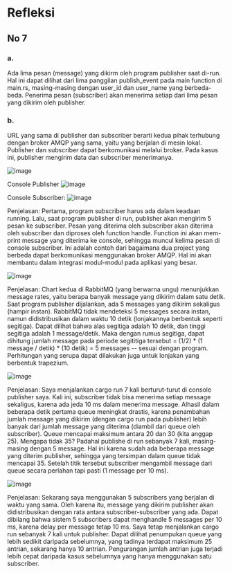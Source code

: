 <h1>
  Refleksi
</h1>

<h2>
  No 7
</h2>

<h3>
  a.
</h3>

Ada lima pesan (message) yang dikirm oleh program publisher saat di-run. Hal ini dapat dilihat dari lima panggilan publish_event pada main function di main.rs, masing-masing dengan user_id dan user_name yang berbeda-beda. Penerima pesan (subscriber) akan menerima setiap dari lima pesan yang dikirim oleh publisher.

<h3>
  b.
</h3>

URL yang sama di publisher dan subscriber berarti kedua pihak terhubung dengan broker AMQP yang sama, yaitu yang berjalan di mesin lokal. Publisher dan subscriber dapat berkomunikasi melalui broker. Pada kasus ini, publisher mengirim data dan subscriber menerimanya. 


![image](https://github.com/DaWanAnOnli/advprog-modul8-publisher/assets/124868777/9b1810a8-6876-4f4f-9d6a-bcad033844f4)





Console Publisher
![image](https://github.com/DaWanAnOnli/advprog-modul8-publisher/assets/124868777/5939a964-8bc9-428b-8099-51a610d72ad1)




Console Subscriber:
![image](https://github.com/DaWanAnOnli/advprog-modul8-publisher/assets/124868777/6f56f7a7-be3f-4ebe-8ce3-166941f207d2)

Penjelasan:
Pertama, program subscriber harus ada dalam keadaan running. Lalu, saat program publisher di run, publisher akan mengirim 5 pesan ke subscriber. Pesan yang diterima oleh subscriber akan diterima oleh subscriber dan diproses oleh function handle. Function ini akan mem-print message yang diterima ke console, sehingga muncul kelima pesan di console subscriber. Ini adalah contoh dari bagaimana dua project yang berbeda dapat berkomunikasi menggunakan broker AMQP. Hal ini akan membantu dalam integrasi modul-modul pada aplikasi yang besar.





![image](https://github.com/DaWanAnOnli/advprog-modul8-publisher/assets/124868777/d1602c12-29de-4608-adec-e76cc2ccc234)

Penjelasan:
Chart kedua di RabbitMQ (yang berwarna ungu) menunjukkan message rates, yaitu berapa banyak message yang dikirim dalam satu detik. Saat program publisher dijalankan, ada 5 messages yang dikirim sekaligus (hampir instan). RabbitMQ tidak mendeteksi 5 messages secara instan, namun didistribusikan dalam waktu 10 detik (lonjakannya berbentuk seperti segitiga). Dapat dilihat bahwa alas segitiga adalah 10 detik, dan tinggi segitiga adalah 1 message/detik. Maka dengan rumus segitiga, dapat dihitung jumlah message pada periode segititiga tersebut = (1/2) * (1 message / detik) * (10 detik) = 5 messages -- sesuai dengan program. Perhitungan yang serupa dapat dilakukan juga untuk lonjakan yang berbentuk trapezium.





![image](https://github.com/DaWanAnOnli/advprog-modul8-publisher/assets/124868777/e6ececff-4efb-43da-adbb-85e5caa1fc37)

Penjelasan:
Saya menjalankan cargo run 7 kali berturut-turut di console publisher saya. Kali ini, subscriber tidak bisa menerima setiap message sekaligus, karena ada jeda 10 ms dalam menerima message. Alhasil dalam beberapa detik pertama queue meningkat drastis, karena penambahan jumlah message yang dikirim (dengan cargo run pada publisher) lebih banyak dari jumlah message yang diterima (diambil dari queue oleh subscriber). Queue mencapai maksimum antara 20 dan 30 (kita anggap 25). Mengapa tidak 35? Padahal publishe di run sebanyak 7 kali, masing-masing dengan 5 message. Hal ini karena sudah ada beberapa message yang diterim publisher, sehingga yang tersimpan dalam queue tidak mencapai 35. Setelah titik tersebut subscriber mengambil message dari queue secara perlahan tapi pasti (1 message per 10 ms).


![image](https://github.com/DaWanAnOnli/advprog-modul8-publisher/assets/124868777/56cb24c7-23a2-4525-84c8-563a623b0e8a)

Penjelasan:
Sekarang saya menggunakan 5 subscribers yang berjalan di waktu yang sama. Oleh karena itu, message yang dikirim publisher akan didistribusikan dengan rata antara subscriber-subscriber yang ada. Dapat dibilang bahwa sistem 5 subscribers dapat menghandle 5 messages per 10 ms, karena delay per message tetap 10 ms. Saya tetap menjalankan cargo run sebanyak 7 kali untuk publisher. Dapat dilihat penumpukan queue yang lebih sedikit daripada sebelumnya, yang tadinya terdapat maksimum 25 antrian, sekarang hanya 10 antrian. Pengurangan jumlah antrian juga terjadi lebih cepat daripada kasus sebelumnya yang hanya menggunakan satu subscriber.



